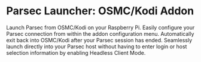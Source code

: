 # Parsec Launcher: OSMC/Kodi Addon
Launch Parsec from OSMC/Kodi on your Raspberry Pi.
Easily configure your Parsec connection from within the addon configuration menu.
Automatically exit back into OSMC/Kodi after your Parsec session has ended.
Seamlessly launch directly into your Parsec host without having to enter login or host selection information by enabling Headless Client Mode.
